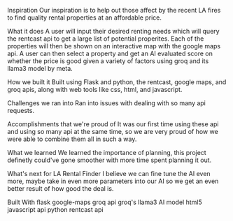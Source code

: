 Inspiration
Our inspiration is to help out those affect by the recent LA fires to find quality rental properties at an affordable price.

What it does
A user will input their desired renting needs which will query the rentcast api to get a large list of potential properites. Each of the properties will then be shown on an interactive map with the google maps api. A user can then select a property and get an AI evaluated score on whether the price is good given a variety of factors using groq and its llama3 model by meta.

How we built it
Built using Flask and python, the rentcast, google maps, and groq apis, along with web tools like css, html, and javascript.

Challenges we ran into
Ran into issues with dealing with so many api requests.

Accomplishments that we're proud of
It was our first time using these api and using so many api at the same time, so we are very proud of how we were able to combine them all in such a way.

What we learned
We learned the importance of planning, this project definetly could've gone smoother with more time spent planning it out.

What's next for LA Rental Finder
I believe we can fine tune the AI even more, maybe take in even more parameters into our AI so we get an even better result of how good the deal is.

Built With
flask
google-maps
groq api
groq's llama3 AI model
html5
javascript api
python
rentcast api

